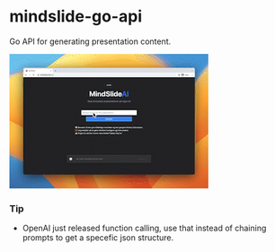 # mindslide-go-api 
Go API for generating presentation content.


![Alt Text](mindslide_MP4_AdobeExpress.gif)



### Tip
- OpenAI just released function calling, use that instead of chaining prompts to get a specefic json structure.



